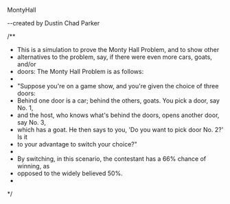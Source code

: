MontyHall

--created by Dustin Chad Parker

/**
 * This is a simulation to prove the Monty Hall Problem, and to show other
 * alternatives to the problem, say, if there were even more cars, goats, and/or 
 * doors: The Monty Hall Problem is as follows: 
 * 
 * "Suppose you're on a game show, and you're given the choice of three doors: 
 * Behind one door is a car; behind the others, goats. You pick a door, say No. 1, 
 * and the host, who knows what's behind the doors, opens another door, say No. 3, 
 * which has a goat. He then says to you, 'Do you want to pick door No. 2?' Is it 
 * to your advantage to switch your choice?"
 * 
 * By switching, in this scenario, the contestant has a 66% chance of winning, as 
 * opposed to the widely believed 50%.
 *
 */